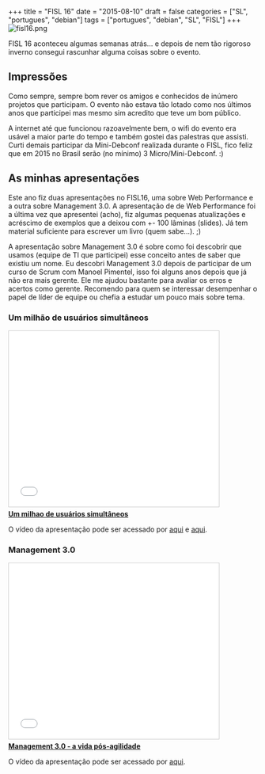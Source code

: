 +++
title = "FISL 16"
date = "2015-08-10"
draft = false
categories = ["SL", "portugues", "debian"]
tags = ["portugues", "debian", "SL", "FISL"]
+++
![fisl16.png](/images/fisl16.png)


FISL 16 aconteceu algumas semanas atrás... e depois de nem tão rigoroso inverno consegui rascunhar alguma coisas sobre o evento.

## Impressões

Como sempre, sempre bom rever os amigos e conhecidos de inúmero projetos que participam. O evento não estava tão lotado como nos últimos anos que participei mas mesmo sim acredito que teve um bom público.

A internet até que funcionou razoavelmente bem, o wifi do evento era usável a maior parte do tempo e também gostei das palestras que assisti. Curti demais participar da Mini-Debconf realizada durante o FISL, fico feliz que em 2015 no Brasil serão (no mínimo) 3 Micro/Mini-Debconf. :)

## As minhas apresentações

Este ano fiz duas apresentações no FISL16, uma sobre Web Performance e a outra sobre Management 3.0. A apresentação de de Web Performance foi a última vez que apresentei (acho), fiz algumas pequenas atualizações e acréscimo de exemplos que a deixou com +- 100 lâminas (slides). Já tem material suficiente para escrever um livro (quem sabe...). ;)

A apresentação sobre Management 3.0 é sobre como foi descobrir que usamos (equipe de TI que participei) esse conceito antes de saber que existiu um nome. Eu descobri Management 3.0 depois de participar de um curso de Scrum com Manoel Pimentel, isso foi alguns anos depois que já não era mais gerente. Ele me ajudou bastante para avaliar os erros e acertos como gerente. Recomendo para quem se interessar desempenhar o papel de líder de equipe ou chefia a estudar um pouco mais sobre tema.

### Um milhão de usuários simultâneos  

<iframe src="//www.slideshare.net/slideshow/embed_code/key/wa1vvpsCJA2kkm" width="425" height="355" frameborder="0" marginwidth="0" marginheight="0" scrolling="no" style="border:1px solid #CCC; border-width:1px; margin-bottom:5px; max-width: 100%;" allowfullscreen> </iframe> <div style="margin-bottom:5px"> <strong> <a href="//www.slideshare.net/fernandoike/um-milhao-de-usurios-simultneos-16296913" title="Um milhao de usuários simultâneos" target="_blank">Um milhao de usuários simultâneos</a> </strong>

  O vídeo da apresentação pode ser acessado por [aqui][1milhaofisl1] e [aqui][1milhaofisl2].

###  Management 3.0

<iframe src="//www.slideshare.net/slideshow/embed_code/key/gCjxkuOqB3dFPQ" width="425" height="355" frameborder="0" marginwidth="0" marginheight="0" scrolling="no" style="border:1px solid #CCC; border-width:1px; margin-bottom:5px; max-width: 100%;" allowfullscreen> </iframe> <div style="margin-bottom:5px"> <strong> <a href="//www.slideshare.net/fernandoike/managenment-30-alm-da-agilidade-40440168" title="Management 3.0 - a vida pós-agilidade" target="_blank">Management 3.0 - a vida pós-agilidade</a></strong>

   O vídeo da apresentação pode ser acessado por [aqui][mg30fisl].

[1milhaofisl1]: https://hemingway.softwarelivre.org/fisl16/high/41e/sala_41e-high-201507091900.ogv
[1milhaofisl2]: https://hemingway.softwarelivre.org/fisl16/high/41e/sala_41e-high-201507091902.ogv
[MG30FISL]: https://hemingway.softwarelivre.org/fisl16/high/41e/sala_41e-high-201507101201.ogv
